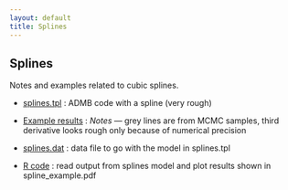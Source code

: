 ```yaml
---
layout: default
title: Splines
---
```


Splines
-------

Notes and examples related to cubic splines.

* [splines.tpl](splines.tpl)
: ADMB code with a spline (very rough)

* [Example results](spline_example.pdf)
: _Notes_ &mdash; grey lines are from MCMC samples, third derivative looks rough only because of numerical precision

* [splines.dat](splines.dat)
: data file to go with the model in splines.tpl

* [R code](splines_code.R)
: read output from splines model and plot results shown in spline_example.pdf

